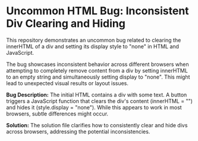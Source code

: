 # Uncommon HTML Bug: Inconsistent Div Clearing and Hiding

This repository demonstrates an uncommon bug related to clearing the innerHTML of a div and setting its display style to "none" in HTML and JavaScript.

The bug showcases inconsistent behavior across different browsers when attempting to completely remove content from a div by setting innerHTML to an empty string and simultaneously setting display to "none".  This might lead to unexpected visual results or layout issues.

**Bug Description:**
The initial HTML contains a div with some text. A button triggers a JavaScript function that clears the div's content (innerHTML = "") and hides it (style.display = "none"). While this appears to work in most browsers, subtle differences might occur.

**Solution:**
The solution file clarifies how to consistently clear and hide divs across browsers, addressing the potential inconsistencies.

